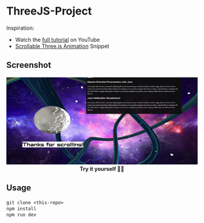 # ThreeJS-Project

Inspiration:
- Watch the [full tutorial](https://youtu.be/Q7AOvWpIVHU) on YouTube
- [Scrollable Three.js Animation](https://fireship.io/snippets/threejs-scrollbar-animation) Snippet

## Screenshot
<h4 align="center">
<img src="/vite-project/Screenshot 2021-06-05 121515.png" width="1000px" /><br>
 <b>Try it yourself</b> 🦸‍♂️
</h4>

## Usage

```
git clone <this-repo>
npm install
npm run dev
```

